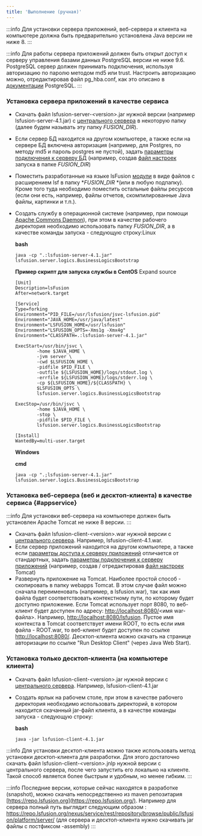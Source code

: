 ```yaml
---
title: 'Выполнение (ручная)'
---
```



:::info
Для установки сервера приложений, веб-сервера и клиента на компьютере должна быть предварительно установлена Java версии не ниже 8.
:::


:::info
Для работы сервера приложений должен быть открыт доступ к серверу управления базами данных PostgreSQL версии не ниже 9.6. PostgreSQL сервер должен принимать подключения, используя авторизацию по паролю методом md5 или trust. Настроить авторизацию можно, отредактировав файл pg\_hba.conf, как это описано в [документации](http://www.postgresql.org/docs/9.2/static/auth-pg-hba-conf.html) PostgreSQL.
:::

### Установка сервера приложений в качестве сервиса

-   Скачать файл lsfusion-server-<version\>.jar нужной версии (например lsfusion-server-4.1.jar) с [центрального сервера](https://download.lsfusion.org/java) в некоторую папку (далее будем называть эту папку *$FUSION\_DIR$*).

-   Если сервер БД находится на другом компьютере, а также если на сервере БД включена авторизация (например, для Postgres, по методу md5 и пароль postgres не пустой), задать [параметры подключения к серверу БД](Launch_parameters.md#connectdb-broken) (например, создав [файл настроек](Launch_parameters.md#filesettings-broken) запуска в папке *$FUSION\_DIR$*)

-   Поместить разработанные на языке lsFusion [модули](Modules.md) в виде файлов с расширением lsf в папку *$FUSION\_DIR$ *(или в любую подпапку). Кроме того туда необходимо поместить остальные файлы ресурсов (если они есть, например, файлы отчетов, скомпилированные Java файлы, картинки и т.п.).

-   Создать службу в операционной системе (например, при помощи [Apache Commons Daemon](http://commons.apache.org/daemon/)), при этом в качестве рабочего директория необходимо использовать папку $FUSION\_DIR$, а в качестве команды запуска - следующую строку:Linux

    **bash**

        java -cp ".:lsfusion-server-4.1.jar" lsfusion.server.logics.BusinessLogicsBootstrap

    **Пример скрипт для запуска службы в CentOS**
     Expand source

        [Unit]
        Description=lsFusion
        After=network.target

        [Service]
        Type=forking
        Environment="PID_FILE=/usr/lsfusion/jsvc-lsfusion.pid"
        Environment="JAVA_HOME=/usr/java/latest"
        Environment="LSFUSION_HOME=/usr/lsfusion"
        Environment="LSFUSION_OPTS=-Xms1g -Xmx4g"
        Environment="CLASSPATH=.:lsfusion-server-4.1.jar"

        ExecStart=/usr/bin/jsvc \
                -home $JAVA_HOME \
                -jvm server \
                -cwd $LSFUSION_HOME \
                -pidfile $PID_FILE \
                -outfile ${LSFUSION_HOME}/logs/stdout.log \
                -errfile ${LSFUSION_HOME}/logs/stderr.log \
                -cp ${LSFUSION_HOME}/${CLASSPATH} \
                $LSFUSION_OPTS \
                lsfusion.server.logics.BusinessLogicsBootstrap

        ExecStop=/usr/bin/jsvc \
                -home $JAVA_HOME \
                -stop \
                -pidfile $PID_FILE \
                lsfusion.server.logics.BusinessLogicsBootstrap

        [Install]
        WantedBy=multi-user.target

    **Windows**

    **cmd**

        java -cp ".;lsfusion-server-4.1.jar" lsfusion.server.logics.BusinessLogicsBootstrap

### Установка веб-сервера (веб и десктоп-клиента) в качестве сервиса {#appservice}


:::info
Для установки веб-сервера на компьютере должен быть установлен Apache Tomcat не ниже 8 версии.
:::

-   Скачать файл lsfusion-client-<version\>.war нужной версии с [центрального сервера](https://download.lsfusion.org/java). Например, lsfusion-client-4.1.war. 
-   Если сервер приложений находится на другом компьютере, а также если [параметры доступа к серверу приложений](Launch_parameters.md#accessapp-broken) отличается от стандартных, задать [параметры подключения к серверу приложений](Launch_parameters.md#connectapp-broken) (например, создав / отредактировав [файл настроек](Launch_parameters.md#filewebsettings-broken) Tomcat) 
-   Развернуть приложение на Tomcat. Наиболее простой способ - скопировать в папку webapps Tomcat. В этом случае файл можно сначала переименовать (например, в lsfusion.war), так как имя файла будет соответствовать контекстному пути, по которому будет доступно приложение. Если Tomcat использует порт 8080, то веб-клиент будет доступен по адресу: <http://localhost:8080/><имя war-файла\>. Например, [http://localhost:8080/lsfusion](http://localhost:8080/lsfusion/). Пустое имя контекста в Tomcat соответствует имени ROOT, то есть если имя файла - ROOT.war, то веб-клиент будет доступен по ссылке <http://localhost:8080/>. Десктоп-клиента можно скачать на странице авторизации по ссылке "Run Desktop Client" (через Java Web Start).

### Установка только десктоп-клиента (на компьютере клиента)

-   Скачать файл lsfusion-client-<version\>.jar нужной версии с [центрального сервера](https://download.lsfusion.org/). Например, lsfusion-client-4.1.jar

-   Создать ярлык на рабочем столе, при этом в качестве рабочего директория необходимо использовать директорий, в котором находится скачанный jar-файл клиента, а в качестве команды запуска - следующую строку:

    **bash**

        java -jar lsfusion-client-4.1.jar


:::info
Для установки десктоп-клиента можно также использовать метод установки десктоп-клиента для разработки. Для этого достаточно скачать файл lsfusion-client-<version\>.jnlp нужной версии с центрального сервера, после чего запустить его локально на клиенте. Такой способ является более быстрым и удобным, но менее гибким.
:::


:::info
Последние версии, которые сейчас находятся в разработке (snapshot), можно скачать непосредственно из maven репозитария [https://repo.lsfusion.org](https://repo.lsfusion.org/). Например для сервера полный путь выглядит следующим образом : <https://repo.lsfusion.org/nexus/service/rest/repository/browse/public/lsfusion/platform/server/> (для сервера и десктоп-клиента нужно скачивать jar файлы с постфиксом -assembly)
:::

  
